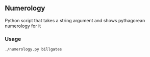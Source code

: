 Numerology
---

Python script that takes a string argument and shows pythagorean numerology
for it

### Usage

`./numerology.py billgates`
